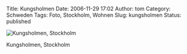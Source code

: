Title: Kungsholmen
Date: 2006-11-29 17:02
Author: tom
Category: Schweden
Tags: Foto, Stockholm, Wohnen
Slug: kungsholmen
Status: published

![Kungsholmen,
Stockholm](/pic/kungsholmen.jpg "Kungsholmen, Stockholm")

Kungsholmen, Stockholm

